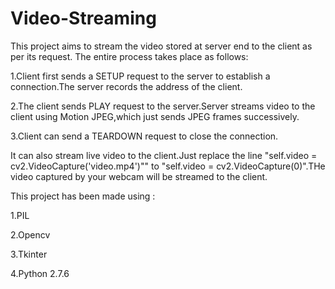 # Video-Streaming
This project aims to stream the video stored at server end to the client as per its request.
The entire process takes place as follows:

1.Client first sends a SETUP request to the server to establish a  connection.The server records the address of the client.

2.The client sends PLAY request to the server.Server streams video to the client using Motion JPEG,which just sends JPEG frames successively.

3.Client can send a TEARDOWN request to close the connection.

It can also stream live video to the client.Just replace the line "self.video = cv2.VideoCapture('video.mp4')"" to "self.video = cv2.VideoCapture(0)".THe video captured by your webcam will be streamed to the client.

This project has been made using :

1.PIL

2.Opencv

3.Tkinter

4.Python 2.7.6
